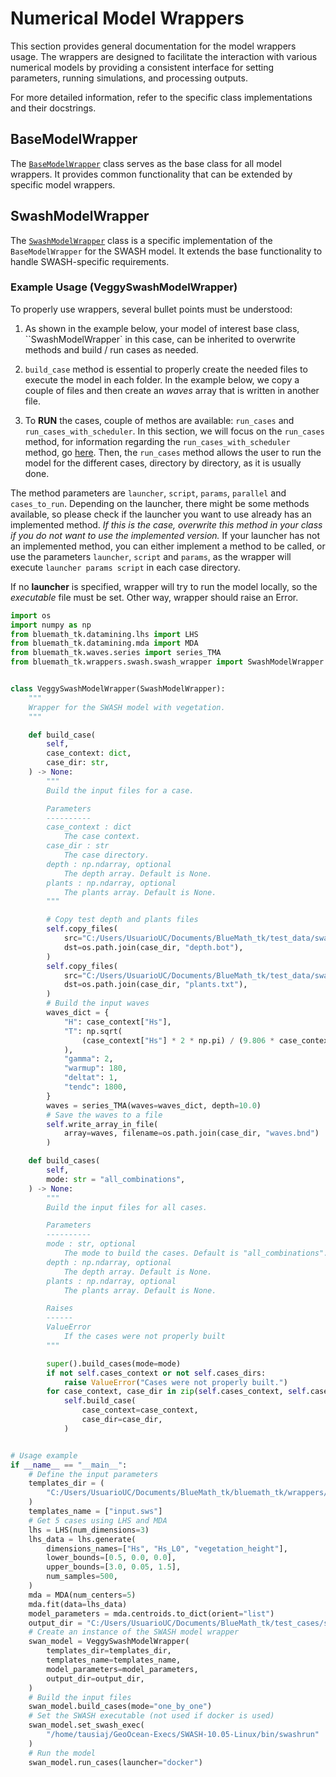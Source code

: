 # Numerical Model Wrappers

This section provides general documentation for the model wrappers usage. The wrappers are designed to facilitate the interaction with various numerical models by providing a consistent interface for setting parameters, running simulations, and processing outputs.

For more detailed information, refer to the specific class implementations and their docstrings.

## BaseModelWrapper

The [`BaseModelWrapper`](base_wrapper.md) class serves as the base class for all model wrappers. It provides common functionality that can be extended by specific model wrappers.

## SwashModelWrapper

The [`SwashModelWrapper`](swash_wrapper.md) class is a specific implementation of the `BaseModelWrapper` for the SWASH model. It extends the base functionality to handle SWASH-specific requirements.

### Example Usage (VeggySwashModelWrapper)

To properly use wrappers, several bullet points must be understood:

1. As shown in the example below, your model of interest base class, ``SwashModelWrapper` in this case, can be inherited to overwrite methods and build / run cases as needed.

2. `build_case` method is essential to properly create the needed files to execute the model in each folder. In the example below, we copy a couple of files and then create an *waves* array that is written in another file.

3. To **RUN** the cases, couple of methos are available: `run_cases` and `run_cases_with_scheduler`. In this section, we will focus on the `run_cases` method, for information regarding the `run_cases_with_scheduler` method, go [here](schedulers.md).
Then, the `run_cases` method allows the user to run the model for the different cases, directory by directory, as it is usually done.

The method parameters are `launcher`, `script`, `params`, `parallel` and `cases_to_run`. Depending on the launcher, there might be some methods available, so please check if the launcher you want to use already has an  implemented method. *If this is the case, overwrite this method in your class if you do not want to use the implemented version.* If your launcher has not an implemented method, you can either implement a method to be called, or use the parameters `launcher`, `script` and `params`, as the wrapper will execute `launcher params script` in each case directory.

If no **launcher** is specified, wrapper will try to run the model locally, so the *executable* file must be set. Other way, wrapper should raise an Error.

```python
import os
import numpy as np
from bluemath_tk.datamining.lhs import LHS
from bluemath_tk.datamining.mda import MDA
from bluemath_tk.waves.series import series_TMA
from bluemath_tk.wrappers.swash.swash_wrapper import SwashModelWrapper


class VeggySwashModelWrapper(SwashModelWrapper):
    """
    Wrapper for the SWASH model with vegetation.
    """

    def build_case(
        self,
        case_context: dict,
        case_dir: str,
    ) -> None:
        """
        Build the input files for a case.

        Parameters
        ----------
        case_context : dict
            The case context.
        case_dir : str
            The case directory.
        depth : np.ndarray, optional
            The depth array. Default is None.
        plants : np.ndarray, optional
            The plants array. Default is None.
        """

        # Copy test depth and plants files
        self.copy_files(
            src="C:/Users/UsuarioUC/Documents/BlueMath_tk/test_data/swash-depth.bot",
            dst=os.path.join(case_dir, "depth.bot"),
        )
        self.copy_files(
            src="C:/Users/UsuarioUC/Documents/BlueMath_tk/test_data/swash-plants.txt",
            dst=os.path.join(case_dir, "plants.txt"),
        )
        # Build the input waves
        waves_dict = {
            "H": case_context["Hs"],
            "T": np.sqrt(
                (case_context["Hs"] * 2 * np.pi) / (9.806 * case_context["Hs_L0"])
            ),
            "gamma": 2,
            "warmup": 180,
            "deltat": 1,
            "tendc": 1800,
        }
        waves = series_TMA(waves=waves_dict, depth=10.0)
        # Save the waves to a file
        self.write_array_in_file(
            array=waves, filename=os.path.join(case_dir, "waves.bnd")
        )

    def build_cases(
        self,
        mode: str = "all_combinations",
    ) -> None:
        """
        Build the input files for all cases.

        Parameters
        ----------
        mode : str, optional
            The mode to build the cases. Default is "all_combinations".
        depth : np.ndarray, optional
            The depth array. Default is None.
        plants : np.ndarray, optional
            The plants array. Default is None.

        Raises
        ------
        ValueError
            If the cases were not properly built
        """

        super().build_cases(mode=mode)
        if not self.cases_context or not self.cases_dirs:
            raise ValueError("Cases were not properly built.")
        for case_context, case_dir in zip(self.cases_context, self.cases_dirs):
            self.build_case(
                case_context=case_context,
                case_dir=case_dir,
            )


# Usage example
if __name__ == "__main__":
    # Define the input parameters
    templates_dir = (
        "C:/Users/UsuarioUC/Documents/BlueMath_tk/bluemath_tk/wrappers/swash/templates"
    )
    templates_name = ["input.sws"]
    # Get 5 cases using LHS and MDA
    lhs = LHS(num_dimensions=3)
    lhs_data = lhs.generate(
        dimensions_names=["Hs", "Hs_L0", "vegetation_height"],
        lower_bounds=[0.5, 0.0, 0.0],
        upper_bounds=[3.0, 0.05, 1.5],
        num_samples=500,
    )
    mda = MDA(num_centers=5)
    mda.fit(data=lhs_data)
    model_parameters = mda.centroids.to_dict(orient="list")
    output_dir = "C:/Users/UsuarioUC/Documents/BlueMath_tk/test_cases/swash/"
    # Create an instance of the SWASH model wrapper
    swan_model = VeggySwashModelWrapper(
        templates_dir=templates_dir,
        templates_name=templates_name,
        model_parameters=model_parameters,
        output_dir=output_dir,
    )
    # Build the input files
    swan_model.build_cases(mode="one_by_one")
    # Set the SWASH executable (not used if docker is used)
    swan_model.set_swash_exec(
        "/home/tausiaj/GeoOcean-Execs/SWASH-10.05-Linux/bin/swashrun"
    )
    # Run the model
    swan_model.run_cases(launcher="docker")
```
